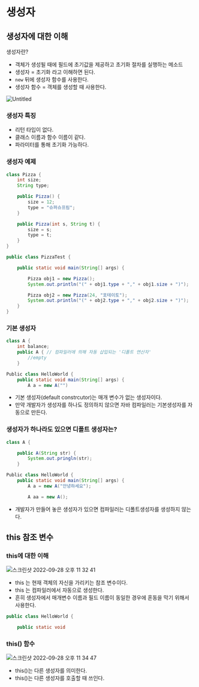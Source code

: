 # 생성자

## 생성자에 대한 이해

생성자란?

-   객체가 생성될 때에 필드에 초기값을 제공하고 초기화 절차를 실행하는 메소드
-   생성자 = 초기화 라고 이해하면 된다.
-   `new` 뒤에 생성자 함수를 사용한다.
-   생성자 함수 = 객체를 생성할 때 사용한다.

![Untitled](https://user-images.githubusercontent.com/89567475/192808264-a83c3be4-70c4-4530-9dc0-b3f57367fdd1.png)

### 생성자 특징

-   리턴 타입이 없다.
-   클래스 이름과 함수 이름이 같다.
-   파라미터를 통해 초기화 가능하다.

### 생성자 예제

```java
class Pizza {
    int size;
    String type;

    public Pizza() {
        size = 12;
        type = "슈퍼슈프림";
    }

    public Pizza(int s, String t) {
        size = s;
        type = t;
    }
}

public class PizzaTest {

    public static void main(String[] args) {

        Pizza obj1 = new Pizza();
        System.out.println("(" + obj1.type + "," + obj1.size + ")");

        Pizza obj2 = new Pizza(24, "포테이토");
        System.out.println("(" + obj2.type + "," + obj2.size + ")");
    }
}
```

### 기본 생성자

```java
class A {
	int balance;
	public A { // 컴파일러에 의해 자동 삽입되는 '디폴트 연산자'
		//empty
	}

Public class HelloWorld {
	public static void main(String[] args) {
		A a = new A("")
```

-   기본 생성자(default constrcutor)는 매개 변수가 없는 생성자이다.
-   만약 개발자가 생성자를 하나도 정의하지 않으면 자바 컴파일러는 기본생성자를 자동으로 만든다.

### 생성자가 하나라도 있으면 디폴트 생성자는?

```java
class A {

	public A(String str) {
		System.out.pringln(str);
	}

Public class HelloWorld {
	public static void main(String[] args) {
		A a = new A("안녕하세요");

		A aa = new A();
```

-   개발자가 만들어 놓은 생성자가 있으면 컴파일러는 디폴트생성자를 생성하지 않는다.

## this 참조 변수

### this에 대한 이해

![스크린샷 2022-09-28 오후 11 32 41](https://user-images.githubusercontent.com/89567475/192808285-b5bf5aae-3b82-4beb-a26e-711a8ec12637.png)

-   this 는 현재 객체의 자신을 가리키는 참조 변수이다.
-   this 는 컴파일러에서 자동으로 생성한다.
-   흔히 생성자에서 매개변수 이름과 필드 이름이 동일한 경우에 혼동을 막기 위해서 사용한다.

```java
public class HelloWorld {

	public static void
```

### this() 함수

![스크린샷 2022-09-28 오후 11 34 47](https://user-images.githubusercontent.com/89567475/192808308-45d859aa-90a9-4d95-b820-64667b5ccaba.png)

-   this()는 다른 생성자를 의미한다.
-   this()는 다른 생성자를 호출할 때 쓰인다.
